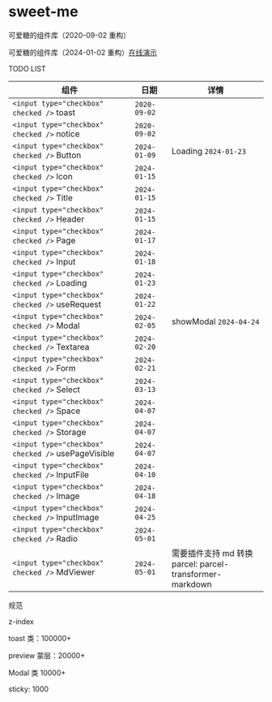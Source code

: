# sweet-me

可爱糖的组件库（2020-09-02 重构）

可爱糖的组件库（2024-01-02 重构）[在线演示](https://dododawn.com/sweet-me/)

TODO LIST

<div class="table-wrapper" markdown="block">
<div class="table-inner" markdown="block">

| 组件                                                 | 日期           | 详情                                                          |
| ---------------------------------------------------- | -------------- | ------------------------------------------------------------- |
| `<input type="checkbox" checked />` toast          | `2020-09-02` |                                                               |
| `<input type="checkbox" checked />` notice         | `2020-09-02` |                                                               |
| `<input type="checkbox" checked />` Button         | `2024-01-09` | Loading `2024-01-23`                                        |
| `<input type="checkbox" checked />` Icon           | `2024-01-15` |                                                               |
| `<input type="checkbox" checked />` Title          | `2024-01-15` |                                                               |
| `<input type="checkbox" checked />` Header         | `2024-01-15` |                                                               |
| `<input type="checkbox" checked />` Page           | `2024-01-17` |                                                               |
| `<input type="checkbox" checked />` Input          | `2024-01-18` |                                                               |
| `<input type="checkbox" checked />` Loading        | `2024-01-23` |                                                               |
| `<input type="checkbox" checked />` useRequest     | `2024-01-22` |                                                               |
| `<input type="checkbox" checked />` Modal          | `2024-02-05` | showModal `2024-04-24`                                      |
| `<input type="checkbox" checked />` Textarea       | `2024-02-20` |                                                               |
| `<input type="checkbox" checked />` Form           | `2024-02-21` |                                                               |
| `<input type="checkbox" checked />` Select         | `2024-03-13` |                                                               |
| `<input type="checkbox" checked />` Space          | `2024-04-07` |                                                               |
| `<input type="checkbox" checked />` Storage        | `2024-04-07` |                                                               |
| `<input type="checkbox" checked />` usePageVisible | `2024-04-07` |                                                               |
| `<input type="checkbox" checked />` InputFile      | `2024-04-10` |                                                               |
| `<input type="checkbox" checked />` Image          | `2024-04-18` |                                                               |
| `<input type="checkbox" checked />` InputImage     | `2024-04-25` |                                                               |
| `<input type="checkbox" checked />` Radio          | `2024-05-01` |                                                               |
| `<input type="checkbox" checked />` MdViewer       | `2024-05-01` | 需要插件支持 md 转换<br />parcel: parcel-transformer-markdown |

</div>
</div




规范

z-index

toast 类：100000+

preview 蒙层：20000+

Modal 类 10000+

sticky: 1000
